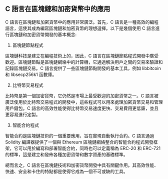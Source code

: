 ## C 語言在區塊鏈和加密貨幣中的應用

C 語言在區塊鏈和加密貨幣中的應用非常廣泛。首先，C 語言是一種高效的編程語言，這使其成為編寫區塊鏈和加密貨幣的理想選擇。以下是幾個使用 C 語言進行區塊鏈和加密貨幣開發的基本概念:

1. 區塊鏈節點程式

區塊鏈科技是建立在編程技術上的，因此，C 語言在區塊鏈節點程式開發中廣受歡迎。區塊鏈節點是區塊鏈網絡中的計算機，它通過解決用戶之間的交易來驗證和記錄區塊鏈交易。C 語言提供了一些區塊鏈節點開發的基本工具，例如 libbitcoin 和 libsecp256k1 函數庫。

2. 比特幣交易程式

比特幣是第一個加密貨幣，它仍然是市場上最受歡迎的加密貨幣之一。C 語言被廣泛使用於比特幣交易程式的開發中，這些程式可以用來處理加密貨幣交易和管理用戶錢包。C 語言的高效性能使得比特幣交易速度更快、交易費用更低廉，並且更容易進行定製。

3. 智能合約程式

智能合約是區塊鏈技術的一個重要應用，旨在實現自動執行合約。C 語言通過 Solidity 編譯器提供了一個與 Ethereum 區塊鏈網絡整合的智能合約程式開發框架，它可以用於編寫和部署智能合約，同時也可以定義稱為 ERC-20 和 ERC-721 的標準，這是建立和發佈各種加密貨幣和數字資產的基礎標準。

總而言之，C 語言在區塊鏈技術和加密貨幣開發中具有關鍵作用。其高效性能、快速、安全和卡住的特點都是使得它成為一個不可或缺的工具。